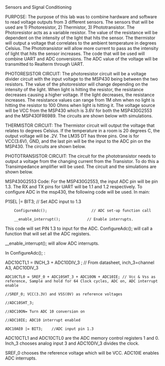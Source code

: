 Sensors and Signal Conditioning 

PURPOSE: 
The purpose of this lab was to combine hardware and software to read voltage outputs from 3 different sensors. The sensors that will be used are 1) Photoresistor, 2) Thermistor, 3) Phototransistor. The Photoresistor acts as a variable resistor. The value of the resistance will be dependent on the intensity of the light that hits the sensor. The thermistor will output a voltage that correlates to the ambient temperature in degrees Celsius. The Phototransistor will allow more current to pass as the intensity of light that hits the sensor increases.  The code that will be used will combine UART and ADC conversions. The ADC value of the voltage will be transmitted to Realterm through UART.

PHOTORESISTOR CIRCUIT:
The photoresistor circuit will be a voltage divider circuit with the input voltage to the MSP430 being between the two resistors. The value of the photoresistor will change depending on the intensity of the light. When light is hitting the resistor, the resistance decreases causing a higher voltage. If the light decreases, the resistance increases. The resistance values can range from 1M ohm when no light is hitting the resistor to 100 Ohms when light is hitting it.  The voltage source will be VCC from the MSP430  which is 3.6V for both the MSP430G2553 and the MSP430FR6989. The circuits are shown below with simulations.

THERMISTOR CIRCUIT:
The Thermistor circuit will output the voltage that relates to degrees Celsius. If the temperature in a room is 20 degrees C, the output voltage will be .2V. The LM35 DT has three pins. One is for VCC(3.6V), GND, and the last pin will be the input to the ADC pin on the MSP430. The circuits are shown below.


PHOTOTRANSISTOR CIRCUIT:
The circuit for the phototransistor needs to output a voltage from the changing current from the Transistor. To do this a Transimpedance amplifier will be used.  The circuit and the simulations are shown below.




MSP430G2553 Code:
For the MSP430G2553, the input ADC pin will be pin 1.3. The RX and TX pins for UART will be 1.1 and 1.2 respectively.  To configure ADC in the msp430, the following code will be used.
In main:

P1SEL |= BIT3;                    // Set ADC input to 1.3

        ConfigureAdc();                    // ADC set-up function call
        
        __enable_interrupt();            // Enable interrupts.
        
This code will set PIN 1.3 to input for the ADC. ConfigureAdc(); will call a function that will set all the ADC registers. 

__enable_interrupt(); will allow ADC interrupts.

In ConfigureAdc(); :

ADC10CTL1 = INCH_3 + ADC10DIV_3 ;  // From datasheet, inch_3=channel A3, ADC10DIV_3

    ADC10CTL0 = SREF_0 + ADC10SHT_3 + ADC10ON + ADC10IE; // Vcc & Vss as reference, Sample and hold for 64 Clock cycles, ADC on, ADC interrupt enable
    
    //SREF_0; VCC(3.3V) and VSS(0V) as reference voltages
    
    //ADC10SHT_3;  
    
    //ADC10ON= Turn ADC 10 conversion on
    
    //ADC10IE; ADC10 interrupt enabled 
    
    ADC10AE0 |= BIT3;    //ADC input pin 1.3
    
ADC10CTL1 and ADC10CTL0 are the ADC memory control registers 1 and 0. Inch_3 chooses analog input 3 and ADC10DIV_3 divides the clock.

SREF_0 chooses the reference voltage which will be VCC. ADC10IE enables ADC interrupts.

